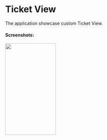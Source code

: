 # Ticket View

The application showcase custom Ticket View.


#### Screenshots:
<img src="https://github.com/bxute/TicketView/blob/master/qr.png" width="160px" height="290px">